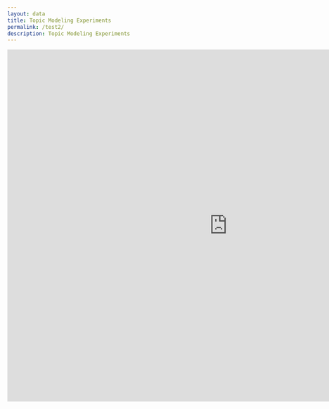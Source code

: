 ```yaml
---
layout: data
title: Topic Modeling Experiments
permalink: /test2/
description: Topic Modeling Experiments
---
```

<iframe src="https://kepler.gl/#/demo?mapUrl=https://gist.githubusercontent.com/ZoeLeBlanc/a37d23babd37d8820bbd66521d0d1574/raw/b7d1205401df6eba60d113e8f05d40189a19d657/keplergl.json" style="border:0px #ffffff none;" name="myiFrame" scrolling="no" frameborder="1" marginheight="0px" marginwidth="0px" height="800px" width="1000px" allowfullscreen></iframe>
<div id="vis0"></div>
<script src="https://unpkg.com/rough-viz@1.0.4"></script>
<!-- <script src="{{ site.baseurl }}/node_modules/regl-scatterplot/dist/regl-scatterplot.js"></script> -->
<script src="{{ site.baseurl }}/assets/js/test.js"  type="module"></script>
